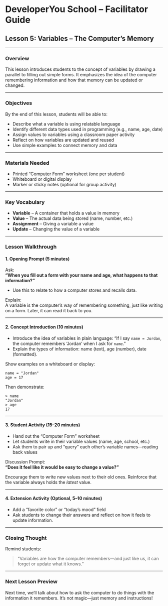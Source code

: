 
# DeveloperYou School – Facilitator Guide  
## Lesson 5: Variables – The Computer’s Memory

---

### Overview

This lesson introduces students to the concept of variables by drawing a parallel to filling out simple forms. It emphasizes the idea of the computer remembering information and how that memory can be updated or changed.

---

### Objectives

By the end of this lesson, students will be able to:

- Describe what a variable is using relatable language
- Identify different data types used in programming (e.g., name, age, date)
- Assign values to variables using a classroom paper activity
- Reflect on how variables are updated and reused
- Use simple examples to connect memory and data

---

### Materials Needed

- Printed “Computer Form” worksheet (one per student)
- Whiteboard or digital display
- Marker or sticky notes (optional for group activity)

---

### Key Vocabulary

- **Variable** – A container that holds a value in memory
- **Value** – The actual data being stored (name, number, etc.)
- **Assignment** – Giving a variable a value
- **Update** – Changing the value of a variable

---

### Lesson Walkthrough

#### 1. **Opening Prompt (5 minutes)**

Ask:  
**“When you fill out a form with your name and age, what happens to that information?”**  
- Use this to relate to how a computer stores and recalls data.

Explain:  
A variable is the computer’s way of remembering something, just like writing on a form. Later, it can read it back to you.

---

#### 2. **Concept Introduction (10 minutes)**

- Introduce the idea of variables in plain language: “If I say `name = Jordan`, the computer remembers ‘Jordan’ when I ask for `name`.”
- Explain the types of information: name (text), age (number), date (formatted).

Show examples on a whiteboard or display:

```plaintext
name = "Jordan"
age = 17
```

Then demonstrate:
```plaintext
> name
"Jordan"
> age
17
```

---

#### 3. **Student Activity (15–20 minutes)**

- Hand out the “Computer Form” worksheet
- Let students write in their variable values (name, age, school, etc.)
- Ask them to pair up and “query” each other’s variable names—reading back values

Discussion Prompt:  
**“Does it feel like it would be easy to change a value?”**

Encourage them to write new values next to their old ones. Reinforce that the variable always holds the *latest* value.

---

#### 4. **Extension Activity (Optional, 5–10 minutes)**

- Add a “favorite color” or “today’s mood” field
- Ask students to change their answers and reflect on how it feels to update information.

---

### Closing Thought

Remind students:  
> “Variables are how the computer remembers—and just like us, it can forget or update what it knows.”

---

### Next Lesson Preview

Next time, we’ll talk about how to ask the computer to do things with the information it remembers. It’s not magic—just memory and instructions!
